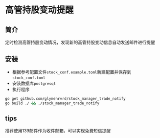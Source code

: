 # 高管持股变动提醒

## 简介
定时检测高管持股变动情况，发现新的高管持股变动信息自动发送邮件进行提醒

## 安装
* 根据参考配置文件`stock_conf.example.toml`新建配置并保存到`stock_conf.toml`
* 安装数据库`postgresql`
* 执行程序
```bash
go get github.com/glymehrvrd/stock_manager_trade_notify
go build ./ && ./stock_manager_trade_notify
```

## tips
推荐使用139邮件作为收件邮箱，可以实现免费短信提醒